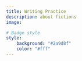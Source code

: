 ```yaml
---
title: Writing Practice
description: about fictions
image:

# Badge style
style:
    background: "#2a9d8f"
    color: "#fff"
---
```

